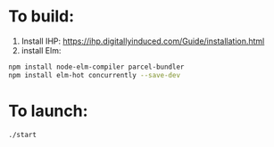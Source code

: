 # To build:

1. Install IHP: https://ihp.digitallyinduced.com/Guide/installation.html
2. install Elm:
```bash
npm install node-elm-compiler parcel-bundler
npm install elm-hot concurrently --save-dev
```

# To launch:

```bash
./start
```

